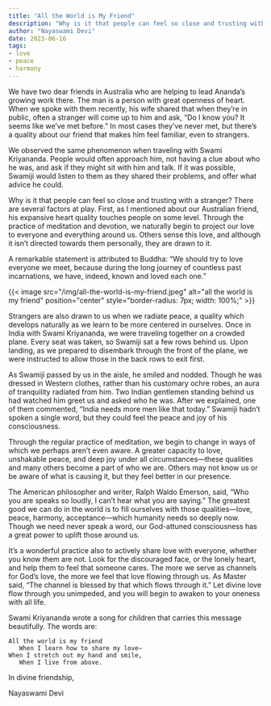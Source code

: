 ```yaml
---
title: "All the World is My Friend"
description: "Why is it that people can feel so close and trusting with a stranger? There are several factors at play. First, as I mentioned about our Australian friend, his expansive heart quality touches people on some level. Through the practice of meditation and devotion, we naturally begin to project our love to everyone and everything around us. Others sense this love, and although it isn’t directed towards them personally, they are drawn to it."
author: "Nayaswami Devi"
date: 2023-06-16
tags:
- love
- peace
- harmony
---
```


We have two dear friends in Australia who are helping to lead Ananda’s growing work there. The man is a person with great openness of heart. When we spoke with them recently, his wife shared that when they’re in public, often a stranger will come up to him and ask, “Do I know you? It seems like we’ve met before.” In most cases they’ve never met, but there’s a quality about our friend that makes him feel familiar, even to strangers.

We observed the same phenomenon when traveling with Swami Kriyananda. People would often approach him, not having a clue about who he was, and ask if they might sit with him and talk. If it was possible, Swamiji would listen to them as they shared their problems, and offer what advice he could.

Why is it that people can feel so close and trusting with a stranger? There are several factors at play. First, as I mentioned about our Australian friend, his expansive heart quality touches people on some level. Through the practice of meditation and devotion, we naturally begin to project our love to everyone and everything around us. Others sense this love, and although it isn’t directed towards them personally, they are drawn to it.

A remarkable statement is attributed to Buddha: “We should try to love everyone we meet, because during the long journey of countless past incarnations, we have, indeed, known and loved each one.”

{{< image src="/img/all-the-world-is-my-friend.jpeg" alt="all the world is my friend" position="center" style="border-radius: 7px; width: 100%;" >}}

Strangers are also drawn to us when we radiate peace, a quality which develops naturally as we learn to be more centered in ourselves. Once in India with Swami Kriyananda, we were traveling together on a crowded plane. Every seat was taken, so Swamiji sat a few rows behind us. Upon landing, as we prepared to disembark through the front of the plane, we were instructed to allow those in the back rows to exit first.

As Swamiji passed by us in the aisle, he smiled and nodded. Though he was dressed in Western clothes, rather than his customary ochre robes, an aura of tranquility radiated from him. Two Indian gentlemen standing behind us had watched him greet us and asked who he was. After we explained, one of them commented, “India needs more men like that today.” Swamiji hadn’t spoken a single word, but they could feel the peace and joy of his consciousness.

Through the regular practice of meditation, we begin to change in ways of which we perhaps aren’t even aware. A greater capacity to love, unshakable peace, and deep joy under all circumstances—these qualities and many others become a part of who we are. Others may not know us or be aware of what is causing it, but they feel better in our presence.

The American philosopher and writer, Ralph Waldo Emerson, said, “Who you are speaks so loudly, I can’t hear what you are saying.” The greatest good we can do in the world is to fill ourselves with those qualities—love, peace, harmony, acceptance—which humanity needs so deeply now. Though we need never speak a word, our God-attuned consciousness has a great power to uplift those around us.

It’s a wonderful practice also to actively share love with everyone, whether you know them are not. Look for the discouraged face, or the lonely heart, and help them to feel that someone cares. The more we serve as channels for God’s love, the more we feel that love flowing through us. As Master said, “The channel is blessed by that which flows through it.” Let divine love flow through you unimpeded, and you will begin to awaken to your oneness with all life.

Swami Kriyananda wrote a song for children that carries this message beautifully. The words are:

```
All the world is my friend
   When I learn how to share my love—
When I stretch out my hand and smile,
   When I live from above.
```

In divine friendship,

Nayaswami Devi
